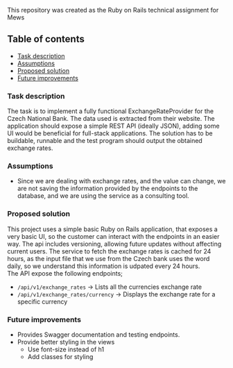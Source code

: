 This repository was created as the Ruby on Rails technical assignment for Mews 

## Table of contents
- [Task description](#task-description)
- [Assumptions](#assumptions)
- [Proposed solution](#proposed-solution)
- [Future improvements](#future-improvements)


### Task description 
The task is to implement a fully functional ExchangeRateProvider for the Czech National Bank. 
The data used is extracted from their website.
The application should expose a simple REST API (ideally JSON), adding some UI would be beneficial for full-stack applications.
The solution has to be buildable, runnable and the test program should output the obtained exchange rates. 

### Assumptions
- Since we are dealing with exchange rates, and the value can change, we are not saving the information provided by the endpoints to the database, and we are using the service as a consulting tool.

### Proposed solution
This project uses a simple basic Ruby on Rails application, that exposes a very basic UI, so the customer can interact with the endpoints in an easier way.
The api includes versioning, allowing future updates without affecting current users.
The service to fetch the exchange rates is cached for 24 hours, as the input file that we use from the Czech bank uses the word daily, so we understand this information is udpated every 24 hours.  
The API expose the following endpoints;
- `/api/v1/exchange_rates` → Lists all the currencies exchange rate
- `/api/v1/exchange_rates/currency` → Displays the exchange rate for a specific currency

### Future improvements
- Provides Swagger documentation and testing endpoints.
- Provide better styling in the views 
  - Use font-size instead of h1
  - Add classes for styling 